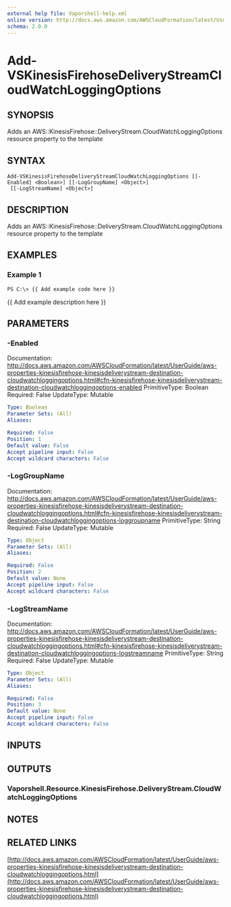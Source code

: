 ```yaml
---
external help file: Vaporshell-help.xml
online version: http://docs.aws.amazon.com/AWSCloudFormation/latest/UserGuide/aws-properties-kinesisfirehose-kinesisdeliverystream-destination-cloudwatchloggingoptions.html
schema: 2.0.0
---
```


# Add-VSKinesisFirehoseDeliveryStreamCloudWatchLoggingOptions

## SYNOPSIS
Adds an AWS::KinesisFirehose::DeliveryStream.CloudWatchLoggingOptions resource property to the template

## SYNTAX

```
Add-VSKinesisFirehoseDeliveryStreamCloudWatchLoggingOptions [[-Enabled] <Boolean>] [[-LogGroupName] <Object>]
 [[-LogStreamName] <Object>]
```

## DESCRIPTION
Adds an AWS::KinesisFirehose::DeliveryStream.CloudWatchLoggingOptions resource property to the template

## EXAMPLES

### Example 1
```
PS C:\> {{ Add example code here }}
```

{{ Add example description here }}

## PARAMETERS

### -Enabled
Documentation: http://docs.aws.amazon.com/AWSCloudFormation/latest/UserGuide/aws-properties-kinesisfirehose-kinesisdeliverystream-destination-cloudwatchloggingoptions.html#cfn-kinesisfirehose-kinesisdeliverystream-destination-cloudwatchloggingoptions-enabled
PrimitiveType: Boolean
Required: False
UpdateType: Mutable

```yaml
Type: Boolean
Parameter Sets: (All)
Aliases: 

Required: False
Position: 1
Default value: False
Accept pipeline input: False
Accept wildcard characters: False
```

### -LogGroupName
Documentation: http://docs.aws.amazon.com/AWSCloudFormation/latest/UserGuide/aws-properties-kinesisfirehose-kinesisdeliverystream-destination-cloudwatchloggingoptions.html#cfn-kinesisfirehose-kinesisdeliverystream-destination-cloudwatchloggingoptions-loggroupname
PrimitiveType: String
Required: False
UpdateType: Mutable

```yaml
Type: Object
Parameter Sets: (All)
Aliases: 

Required: False
Position: 2
Default value: None
Accept pipeline input: False
Accept wildcard characters: False
```

### -LogStreamName
Documentation: http://docs.aws.amazon.com/AWSCloudFormation/latest/UserGuide/aws-properties-kinesisfirehose-kinesisdeliverystream-destination-cloudwatchloggingoptions.html#cfn-kinesisfirehose-kinesisdeliverystream-destination-cloudwatchloggingoptions-logstreamname
PrimitiveType: String
Required: False
UpdateType: Mutable

```yaml
Type: Object
Parameter Sets: (All)
Aliases: 

Required: False
Position: 3
Default value: None
Accept pipeline input: False
Accept wildcard characters: False
```

## INPUTS

## OUTPUTS

### Vaporshell.Resource.KinesisFirehose.DeliveryStream.CloudWatchLoggingOptions

## NOTES

## RELATED LINKS

[http://docs.aws.amazon.com/AWSCloudFormation/latest/UserGuide/aws-properties-kinesisfirehose-kinesisdeliverystream-destination-cloudwatchloggingoptions.html](http://docs.aws.amazon.com/AWSCloudFormation/latest/UserGuide/aws-properties-kinesisfirehose-kinesisdeliverystream-destination-cloudwatchloggingoptions.html)

